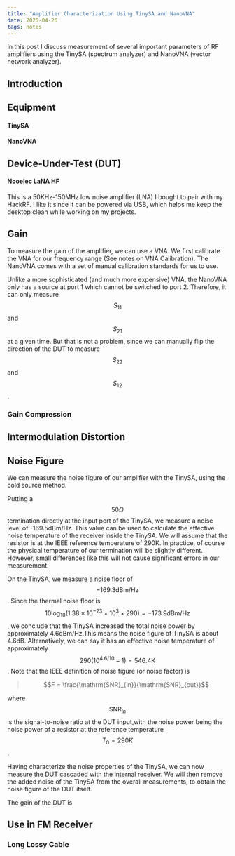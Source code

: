 ```yaml
---
title: "Amplifier Characterization Using TinySA and NanoVNA"
date: 2025-04-26
tags: notes
---
```


In this post I discuss measurement of several important parameters of RF amplifiers using the TinySA (spectrum analyzer) and NanoVNA (vector network analyzer).

## Introduction

## Equipment

#### TinySA

#### NanoVNA

## Device-Under-Test (DUT)

#### Nooelec LaNA HF
This is a 50KHz-150MHz low noise amplifier (LNA) I bought to pair with my HackRF. I like it since it can be powered via USB, which helps me keep the desktop clean while working on my projects.


## Gain 
To measure the gain of the amplifier, we can use a VNA. We first calibrate the VNA for our frequency range (See notes on VNA Calibration). The NanoVNA comes with a set of manual calibration standards for us to use.

Unlike a more sophisticated (and much more expensive) VNA, the NanoVNA only has a source at port 1 which cannot be switched to port 2. Therefore, it can only measure $$S_{11}$$ and $$S_{21}$$ at a given time. But that is not a problem, since we can manually flip the direction of the DUT to measure $$S_{22}$$ and $$S_{12}$$.

### Gain Compression

## Intermodulation Distortion

## Noise Figure
We can measure the noise figure of our amplifier with the TinySA, using the cold source method.

Putting a $$50\Omega$$ termination directly at the input port of the TinySA, we measure a noise level of -169.5dBm/Hz. This value can be used to calculate the effective noise temperature of the receiver inside the TinySA. We will assume that the resistor is at the IEEE reference temperature of 290K. In practice, of course the physical temperature of our termination will be slightly different. However, small differences like this will not cause significant errors in our measurement.

On the TinySA, we measure a noise floor of $$\mathrm{-169.3dBm/Hz}$$.
Since the thermal noise floor is $$10\log_{10}(1.38\times10^{-23}\times10^{3}\times290)=\mathrm{-173.9dBm/Hz}$$, we conclude that the TinySA increased the total noise power by approximately 4.6dBm/Hz.This means the noise figure of TinySA is about 4.6dB. Alternatively, we can say it has an effective noise temperature of approximately $$290\left(10^{4.6/10}-1\right)=546.4\mathrm{K}$$. Note that the IEEE definition of noise figure (or noise factor) is 
> $$F = \frac{\mathrm{SNR}_{in}}{\mathrm{SNR}_{out}}$$

where $$\mathrm{SNR}_{in}$$ is the signal-to-noise ratio at the DUT input,with the noise power being the noise power of a resistor at the reference temperature $$T_0=290K$$.

Having characterize the noise properties of the TinySA, we can now measure the DUT cascaded with the internal receiver. We will then remove the added noise of the TinySA from the overall measurements, to obtain the noise figure of the DUT itself.

The gain of the DUT is 


## Use in FM Receiver
### Long Lossy Cable
